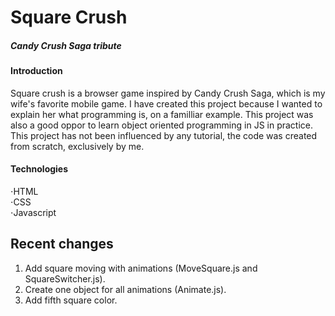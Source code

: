 # Square Crush  
##### Candy Crush Saga tribute  

#### Introduction
Square crush is a browser game inspired by Candy Crush Saga, which is my wife's favorite mobile game. I have created this project because I wanted to explain her what programming is, on a familliar example. This project was also a good oppor to learn object oriented programming in JS in practice. This project has not been influenced by any tutorial, the code was created from scratch, exclusively by me.

#### Technologies
⋅HTML  
⋅CSS  
⋅Javascript  

## Recent changes
1) Add square moving with animations (MoveSquare.js and SquareSwitcher.js).     
2) Create one object for all animations (Animate.js). 
3) Add fifth square color.
